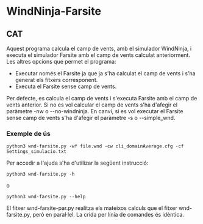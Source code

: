 # WindNinja-Farsite

## CAT
Aquest programa calcula el camp de vents, amb el simulador WindNinja, i executa el simulador Farsite amb el camp de vents calculat anteriorment. 
Les altres opcions que permet el programa:
  - Executar només el Farsite ja que ja s'ha calculat el camp de vents i s'ha generat els fitxers corresponent.
  - Executa el Farsite sense camp de vents.

Per defecte, es calcula el camp de vents i s'executa Farsite amb el camp de vents anterior. Si no es vol calcular el camp de vents s'ha d'afegir el paràmetre -nw o --no-windninja. En canvi, si es vol executar el Farsite sense camp de vents s'ha d'afegir el paràmetre -s o --simple_wnd.

### Exemple de ús
```
python3 wnd-farsite.py -wf file.wnd -cw cli_domainAverage.cfg -cf Settings_simulacio.txt
```

Per accedir a l'ajuda s'ha d'utilizar la següent instrucció:
```
python3 wnd-farsite.py -h 
```
o 
```
python3 wnd-farsite.py --help
```

El fitxer wnd-farsite-par.py realitza els mateixos calculs que el fitxer wnd-farsite.py, però en paral·lel. La crida per línia de comandes és idèntica.
